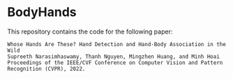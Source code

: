 # BodyHands

This repository contains the code for the following paper:

```
Whose Hands Are These? Hand Detection and Hand-Body Association in the Wild
Supreeth Narasimhaswamy, Thanh Nguyen, Mingzhen Huang, and Minh Hoai
Proceedings of the IEEE/CVF Conference on Computer Vision and Pattern Recognition (CVPR), 2022.
```
